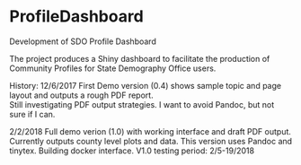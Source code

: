 # ProfileDashboard
Development of SDO Profile Dashboard

The project produces a Shiny dashboard to facilitate the production of Community Profiles for State Demography Office users.

History:
12/6/2017 First Demo version (0.4) shows sample topic and page layout and outputs a rough PDF report.  
          Still investigating PDF output strategies.  I want to avoid Pandoc, but not sure if I can.
          
2/2/2018  Full demo verion (1.0) with working interface and draft PDF output.  Currently outputs county level plots and data. 
          This version uses Pandoc and tinytex.  Building docker interface.  V1.0 testing period: 2/5-19/2018

